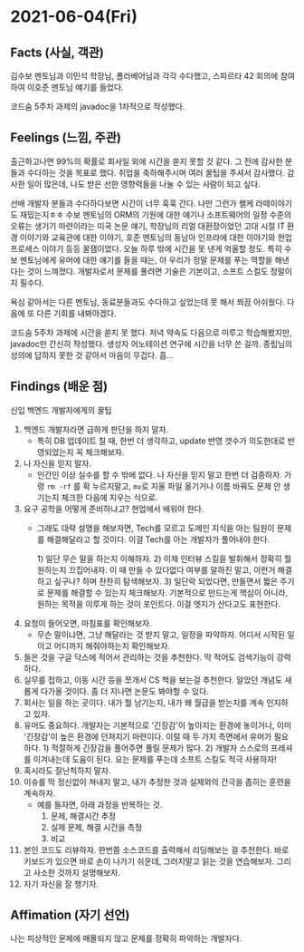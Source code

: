 # 2021-06-04\(Fri\)

## Facts \(사실, 객관\)

김수보 멘토님과 이민석 학장님, 폴라베어님과 각각 수다했고, 스파르타 42 회의에 참여하여 이호준 멘토님 얘기를 들었다.

코드숨 5주차 과제의 javadoc을 1차적으로 작성했다.

## Feelings \(느낌, 주관\)

출근하고나면 99%의 확률로 회사일 외에 시간을 쏟지 못할 것 같다. 그 전에 감사한 분들과 수다하는 것을 목표로 했다. 취업을 축하해주시며 여러 꿀팁을 주셔서 감사했다. 감사한 일이 많은데, 나도 받은 선한 영향력들을 나눌 수 있는 사람이 되고 싶다.

선배 개발자 분들과 수다하다보면 시간이 너무 훅훅 간다. 나만 그런가 왤케 라떼이야기도 재밌는지ㅎㅎ 수보 멘토님의 ORM의 기원에 대한 얘기나 소프트웨어의 일정 수준의 오류는 생기기 마련이라는 미국 논문 얘기, 학장님의 리얼 대환장이었던 고대 시절 IT 환경 이야기와 교육관에 대한 이야기, 호준 멘토님의 동남아 인프라에 대한 이야기와 현업 프로세스 이야기 등등 꿀잼이었다. 오늘 하루 밖에 시간을 못 낸게 억울할 정도. 특히 수보 멘토님에게 유머에 대한 얘기를 들을 때는, 아 우리가 정말 문제를 푸는 역할을 해낸다는 것이 느껴졌다. 개발자로서 문제를 풀려면 기술은 기본이고, 소프트 스킬도 정말이지 필수다.

욕심 같아서는 다른 멘토님, 동료분들과도 수다하고 싶었는데 못 해서 쬐끔 아쉬웠다. 다음에 또 다른 기회를 내봐야겠다.

코드숨 5주차 과제에 시간을 쏟지 못 했다. 저녁 약속도 다음으로 미루고 학습해봤지만, javadoc만 간신히 작성했다. 생성자 어노테이션 연구에 시간을 너무 쓴 걸까. 종립님의 성의에 답하지 못한 것 같아서 마음이 무겁다. 흠...

## Findings \(배운 점\)

신입 백엔드 개발자에게의 꿀팁

1. 백엔드 개발자라면 급하게 판단을 하지 말자.
   * 특히 DB 업데이트 칠 때, 한번 더 생각하고, update 반영 갯수가 의도한대로 반영되었는지 꼭 체크해보자.
2. 나 자신을 믿지 말자.
   * 인간인 이상 실수를 할 수 밖에 없다. 나 자신을 믿지 말고 한번 더 검증하자. 가령 `rm -rf` 를 확 누르지말고, `mv`로 지울 파일 옮기거나 이름 바꿔도 문제 안 생기는지 체크한 다음에 지우는 식으로.
3. 요구 공학을 어떻게 준비하냐고? 현업에서 배워야 한다.
   * 그래도 대략 설명을 해보자면, Tech를 모르고 도메인 지식을 아는 팀원이 문제를 해결해달라고 할 것이다. 이걸 Tech를 아는 개발자가 풀어내야 한다.

     1\) 일단 무슨 말을 하는지 이해하자. 2\) 이제 인터뷰 스킬을 발휘해서 정확히 뭘 원하는지 끄집어내자. 이 때 만들 수 있다없다 여부를 말하진 말고, 이런거 해결하고 싶구나? 하며 찬찬히 탐색해보자. 3\) 일단락 되었다면, 만들면서 짧은 주기로 문제를 해결할 수 있는지 체크해보자. 기본적으로 만드는게 핵심이 아니라, 원하는 목적을 이루게 하는 것이 포인트다. 이걸 엣지가 산다고도 표현한다.
4. 요청이 들어오면, 마침표를 확인해보자.
   * 무슨 말이냐면, 그냥 해달라는 것 받지 말고, 일정을 파악하자. 어디서 시작된 일이고 어디까지 해줘야하는지 확인해보자.
5. 들은 것을 구글 닥스에 적어서 관리하는 것을 추천한다. 막 적어도 검색기능이 강력하다.
6. 실무를 접하고, 이동 시간 등을 쪼개서 CS 책을 보는걸 추천한다. 알았던 개념도 새롭게 다가올 것이다. 좀 더 지나면 논문도 봐야할 수 있다.
7. 회사는 일을 하는 곳이다. 내가 뭘 남기는지, 내가 왜 월급을 받는지를 계속 인지하고 있자.
8. 유머도 중요하다. 개발자는 기본적으로 '긴장감'이 높아지는 환경에 놓이거나, 이미 '긴장감'이 높은 환경에 던져지기 마련이다. 이럴 때 두 가지 측면에서 유머가 필요하다.  1\) 적절하게 긴장감을 풀어주면 풀릴 문제가 많다.  2\) 개발자 스스로의 프레셔를 이겨내는데 도움이 된다.  요는 문제를 푸는데 소프트 스킬도 적극 사용하자!
9. 혹시라도 잘난척하지 말자.
10. 이슈를 막 정신없이 쳐내지 말고, 내가 추정한 것과 실제와의 간극을 좁히는 훈련을 계속하자.
    * 예를 들자면, 아래 과정을 반복하는 것.
      1. 문제, 해결시간 추정
      2. 실제 문제, 해결 시간을 측정
      3. 비교
11. 본인 코드도 리뷰하자. 한번쯤 소스코드를 출력해서 리딩해보는 걸 추천한다. 바로 키보드가 있으면 바로 손이 나가기 쉬운데, 그러지말고 읽는 것을 연습해보자. 그리고 사소한 것까지 설명해보자.
12. 자기 자신을 잘 챙기자.

## Affimation \(자기 선언\)

나는 피상적인 문제에 매몰되지 않고 문제를 정확히 파악하는 개발자다.

